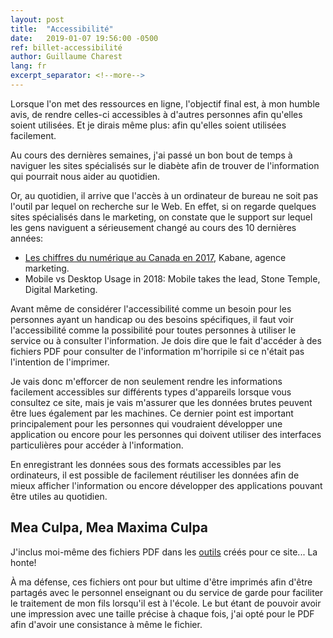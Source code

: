 ```yaml
---
layout: post
title:  "Accessibilité"
date:   2019-01-07 19:56:00 -0500
ref: billet-accessibilité
author: Guillaume Charest
lang: fr
excerpt_separator: <!--more-->
---
```

Lorsque l'on met des ressources en ligne, l'objectif final est, à mon humble avis, de rendre celles-ci accessibles à d'autres personnes afin qu'elles soient utilisées. Et je dirais même plus: afin qu'elles soient utilisées facilement.
<!--more-->

Au cours des dernières semaines, j'ai passé un bon bout de temps à naviguer les sites spécialisés sur le diabète afin de trouver de l'information qui pourrait nous aider au quotidien.

Or, au quotidien, il arrive que l'accès à un ordinateur de bureau ne soit pas l'outil par lequel on recherche sur le Web.
En effet, si on regarde quelques sites spécialisés dans le marketing, on constate que le support sur lequel les gens naviguent a sérieusement changé au cours des 10 dernières années:

* [Les chiffres du numérique au Canada en 2017](https://www.kabane.ca/chiffres-numerique-canada-2017), Kabane, agence marketing.
* Mobile vs Desktop Usage in 2018: Mobile takes the lead, Stone Temple, Digital Marketing.

Avant même de considérer l'accessibilité comme un besoin pour les personnes ayant un handicap ou des besoins spécifiques, il faut voir l'accessibilité comme la possibilité pour toutes personnes à utiliser le service ou à consulter l'information.
Je dois dire que le fait d'accéder à des fichiers PDF pour consulter de l'information m'horripile si ce n'était pas l'intention de l'imprimer.

Je vais donc m'efforcer de non seulement rendre les informations facilement accessibles sur différents types d'appareils lorsque vous consultez ce site, mais je vais m'assurer que les données brutes peuvent être lues également par les machines.
Ce dernier point est important principalement pour les personnes qui voudraient développer une application ou encore pour les personnes qui doivent utiliser des interfaces particulières pour accéder à l'information.

En enregistrant les données sous des formats accessibles par les ordinateurs, il est possible de facilement réutiliser les données afin de mieux afficher l'information ou encore développer des applications pouvant être utiles au quotidien.

## Mea Culpa, Mea Maxima Culpa

J'inclus moi-même des fichiers PDF dans les [outils]({{site.baseurl}}/pages/projets.html#outils) créés pour ce site... La honte!

À ma défense, ces fichiers ont pour but ultime d'être imprimés afin d'être partagés avec le personnel enseignant ou du service de garde pour faciliter le traitement de mon fils lorsqu'il est à l'école.
Le but étant de pouvoir avoir une impression avec une taille précise à chaque fois, j'ai opté pour le PDF afin d'avoir une consistance à même le fichier.
